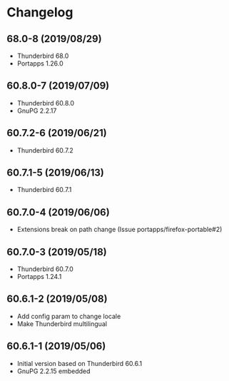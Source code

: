# Changelog

## 68.0-8 (2019/08/29)

* Thunderbird 68.0
* Portapps 1.26.0

## 60.8.0-7 (2019/07/09)

* Thunderbird 60.8.0
* GnuPG 2.2.17

## 60.7.2-6 (2019/06/21)

* Thunderbird 60.7.2

## 60.7.1-5 (2019/06/13)

* Thunderbird 60.7.1

## 60.7.0-4 (2019/06/06)

* Extensions break on path change (Issue portapps/firefox-portable#2)

## 60.7.0-3 (2019/05/18)

* Thunderbird 60.7.0
* Portapps 1.24.1

## 60.6.1-2 (2019/05/08)

* Add config param to change locale
* Make Thunderbird multilingual

## 60.6.1-1 (2019/05/06)

* Initial version based on Thunderbird 60.6.1
* GnuPG 2.2.15 embedded
